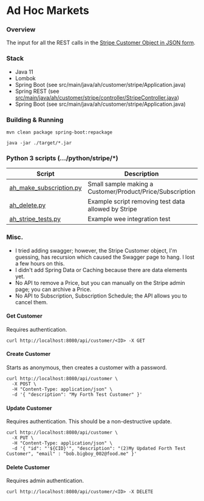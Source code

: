 # Ad Hoc Markets 

### Overview
The input for all the REST calls in the [Stripe Customer Object in JSON form](https://stripe.com/docs/api/customers).

### Stack
* Java 11
* Lombok
* Spring Boot (see src/main/java/ah/customer/stripe/Application.java)
* Spring REST (see [src/main/java/ah/customer/stripe/controller/StripeController.java]())
* Spring Boot (see src/main/java/ah/customer/stripe/Application.java)

### Building & Running

    mvn clean package spring-boot:repackage

    java -jar ./target/*.jar

### Python 3 scripts (.../python/stripe/*)

| Script | Description |
| ------- | ----------- |
| [ah_make_subscription.py](tree/master/python/stripe/ah_make_subscription.py) | Small sample making a Customer/Product/Price/Subscription|
| [ah_delete.py](tree/master/python/stripe/ah_delete.py) | Example script removing test data allowed by Stripe |
| [ah_stripe_tests.py](tree/master/python/stripe/ah_stripe_tests.py) | Example wee integration test |

### Misc.

* I tried adding swagger; however, the Stripe Customer object, I'm guessing, has recursion which 
caused the Swagger page to hang. I lost a few hours on this.
* I didn't add Spring Data or Caching because there are data elements yet.
* No API to remove a Price, but you can manually on the Stripe admin page; you can archive a Price.
* No API to Subscription, Subscription Schedule; the API allows you to cancel them.
 
#### Get Customer
Requires authentication.

```
curl http://localhost:8080/api/customer/<ID> -X GET 
```

#### Create Customer
Starts as anonymous, then creates a customer with a password.

```
curl http://localhost:8080/api/customer \
  -X POST \
  -H "Content-Type: application/json" \
  -d '{ "description": "My Forth Test Customer" }'   
```

#### Update Customer
Requires authentication. This should be a non-destructive update.

```
curl http://localhost:8080/api/customer \
  -X PUT \
  -H "Content-Type: application/json" \
  -d '{ "id": "'${CID}'", "description": "(2)My Updated Forth Test Customer", "email" : "bob.bigboy_002@food.me" }'   
```

#### Delete Customer
Requires admin authentication.

```
curl http://localhost:8080/api/customer/<ID> -X DELETE 
```
